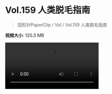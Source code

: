# Vol.159 人类脱毛指南

> 回形针PaperClip / Vol / Vol.159 人类脱毛指南

**视频大小**: 120.3 MB

<div class="video"><video src="https://file.hsyhx.top/archive/PaperClip/Vol/159.mp4" controls preload>🤔 您的浏览器不支持 video 标签</video></div>